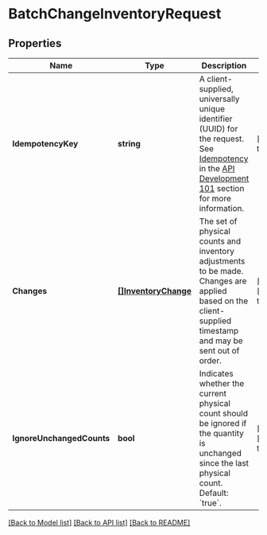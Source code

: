 # BatchChangeInventoryRequest

## Properties
Name | Type | Description | Notes
------------ | ------------- | ------------- | -------------
**IdempotencyKey** | **string** | A client-supplied, universally unique identifier (UUID) for the request.  See [Idempotency](https://developer.squareup.com/docs/build-basics/common-api-patterns/idempotency) in the [API Development 101](https://developer.squareup.com/docs/buildbasics) section for more information. | [default to null]
**Changes** | [**[]InventoryChange**](InventoryChange.md) | The set of physical counts and inventory adjustments to be made. Changes are applied based on the client-supplied timestamp and may be sent out of order. | [optional] [default to null]
**IgnoreUnchangedCounts** | **bool** | Indicates whether the current physical count should be ignored if the quantity is unchanged since the last physical count. Default: &#x60;true&#x60;. | [optional] [default to null]

[[Back to Model list]](../README.md#documentation-for-models) [[Back to API list]](../README.md#documentation-for-api-endpoints) [[Back to README]](../README.md)

